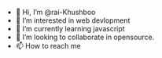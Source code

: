 - 👋 Hi, I’m @rai-Khushboo
- 👀 I’m interested in web devlopment
- 🌱 I’m currently learning javascript
- 💞️ I’m looking to collaborate in opensource.
- 📫 How to reach me 

<!---
rai-Khushboo/rai-Khushboo is a ✨ special ✨ repository because its `README.md` (this file) appears on your GitHub profile.
You can click the Preview link to take a look at your changes.
--->
